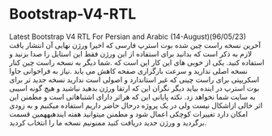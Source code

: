 # Bootstrap-V4-RTL
Latest Bootstrap V4 RTL For Persian and Arabic (14-August)(96/05/23)
آخرین نسخه راست چین شده بوت استرپ فارسی که اخیرا ورژن نهایی آن انتشار یافت
لازم به ذکر است که بدانید برای استفاده از این ورژن فقط این استایل را صدا بزنید و استفاده کنید.
یکی از خوبی های این کار این است که
.شما دیگر به نسخه راست چین کنار نسخه اصلی ندارید و سرعت بارگزاری صفحه کاهش می یابد
.نیاز به فراخوانی جاوا اسکریپتی برای راست چینی که غیر استاندارد و اصولی است ندارید
نسخه جدید تر برای بوت استرپ در اینده بیاید دیگر نگران این که ارتقا ورژن بدهید نباشید و هیچ گونه اسیبی به سایت شما نخواهد زد.
نکته پایانی این که هراثر دارای اشتباهاتی است و مطمنن این اثر خالی ازاشکال نیست ولی در یک پروژه درحال حاضر داریم استفاده میکنیم و به زودی امکان دارد تغییرات کوچکی اعمال شود و مطمنن میتوانید هفته ایندهبههمین قسمت برگردید و ورژن جدید دریافت کنید
ممنونیم نسخه ما را انتخاب کردید.
